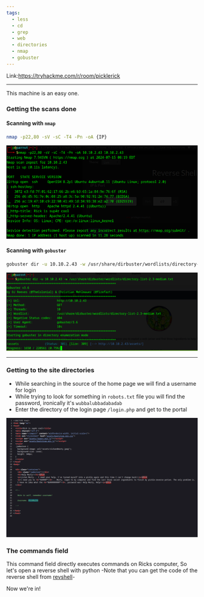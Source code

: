 ```yaml
---
tags:
  - less
  - cd
  - grep
  - web
  - directories
  - nmap
  - gobuster
---
```

Link:https://tryhackme.com/r/room/picklerick

---

This machine is an easy one.

### Getting the scans done


#### Scanning with `nmap`

```bash
nmap -p22,80 -sV -sC -T4 -Pn -oA {IP}
```
![nmap](../../photos/Pickle_Rick/nmap.png)

#### Scanning with `gobuster`
```bash
gobuster dir -u 10.10.2.43 -w /usr/share/dirbuster/wordlists/directory-list-2.3-medium.txt
```
 ![gobuster](../../photos/Pickle_Rick/gobuster.png)

---

### Getting to the site directories

- While searching in the source of the home page we will find a username for login
- While trying to look for something in `robots.txt` file you will find the password, ironically it's `wubbalubbadabadab`
- Enter the directory of the login page `/login.php` and get to the portal

![home](../../photos/Pickle_Rick/home.png)
### The commands field

This command field directly executes commands on Ricks computer, So let's open a reverse shell with python -Note that you can get the code of the reverse shell from [revshell](https://www.revshells.com/)-

Now we're in! 